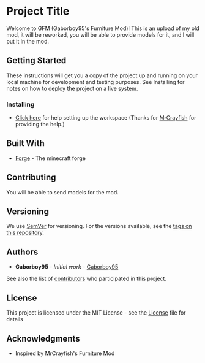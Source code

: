 # Project Title

Welcome to GFM (Gaborboy95's Furniture Mod)! This is an upload of my old mod, it will be reworked, you will be able to provide models for it, and I will put it in the mod.

## Getting Started

These instructions will get you a copy of the project up and running on your local machine for development and testing purposes. See Installing for notes on how to deploy the project on a live system.

### Installing

* [Click here](Installing.md) for help setting up the workspace (Thanks for [MrCrayfish](http://www.github.com/MrCrayfish) for providing the help.)

## Built With

* [Forge](http://www.minecraftforge.net/forum/) - The minecraft forge

## Contributing

You will be able to send models for the mod.

## Versioning

We use [SemVer](http://semver.org/) for versioning. For the versions available, see the [tags on this repository](https://github.com/your/project/tags).

## Authors

* **Gaborboy95** - *Initial work* - [Gaborboy95](https://github.com/Gaborboy95)

See also the list of [contributors](https://github.com/Gaborboy95/Furnituremod/contributors) who participated in this project.

## License

This project is licensed under the MIT License - see the [License](LICENSE.md) file for details

## Acknowledgments

* Inspired by MrCrayfish's Furniture Mod
